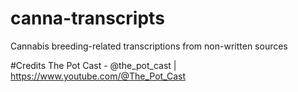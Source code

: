 # canna-transcripts
Cannabis breeding-related transcriptions from non-written sources

#Credits
The Pot Cast - @the_pot_cast | https://www.youtube.com/@The_Pot_Cast
